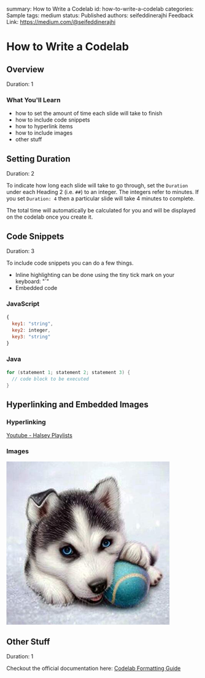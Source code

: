 summary: How to Write a Codelab
id: how-to-write-a-codelab
categories: Sample
tags: medium
status: Published 
authors: seifeddinerajhi
Feedback Link: https://medium.com/@seifeddinerajhi

# How to Write a Codelab

<!-- ---------------------------------------------------------------------------- --> 
## Overview 
Duration: 1

### What You'll Learn 
- how to set the amount of time each slide will take to finish 
- how to include code snippets 
- how to hyperlink items 
- how to include images 
- other stuff

<!-- ---------------------------------------------------------------------------- --> 
## Setting Duration
Duration: 2

To indicate how long each slide will take to go through, set the `Duration` under each Heading 2 (i.e. `##`) to an integer. 
The integers refer to minutes. If you set `Duration: 4` then a particular slide will take 4 minutes to complete. 

The total time will automatically be calculated for you and will be displayed on the codelab once you create it. 

<!-- ---------------------------------------------------------------------------- --> 
## Code Snippets
Duration: 3

To include code snippets you can do a few things. 
- Inline highlighting can be done using the tiny tick mark on your keyboard: "`"
- Embedded code

### JavaScript

```javascript
{ 
  key1: "string", 
  key2: integer,
  key3: "string"
}
```

### Java

```java
for (statement 1; statement 2; statement 3) {
  // code block to be executed
}
```

<!-- ---------------------------------------------------------------------------- --> 
## Hyperlinking and Embedded Images

### Hyperlinking
[Youtube - Halsey Playlists](https://www.youtube.com/user/iamhalsey/playlists)

### Images
![alt-text-here](assets/puppy.jpg)

<!-- ---------------------------------------------------------------------------- --> 
## Other Stuff
Duration: 1

Checkout the official documentation here: [Codelab Formatting Guide](https://github.com/googlecodelabs/tools/blob/master/FORMAT-GUIDE.md)
